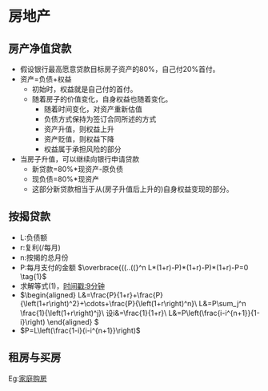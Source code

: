 # 房地产
## 房产净值贷款
- 假设银行最高愿意贷款目标房子资产的80%，自己付20%首付。
- 资产=负债+权益
  - 初始时，权益就是自己付的首付。
  - 随着房子的价值变化，自身权益也随着变化。
    - 随着时间变化，对资产重新估值
    - 负债方式保持为签订合同所述的方式
    - 资产升值，则权益上升
    - 资产贬值，则权益下降
    - 权益属于承担风险的部分
- 当房子升值，可以继续向银行申请贷款
  - 新贷款=80%*现资产-原负债
  - 现负债=80%*现资产
  - 这部分新贷款相当于从(房子升值后上升的)自身权益变现的部分。

## 按揭贷款
- L:负债额
- r:复利(/每月)
- n:按揭的总月份
- P:每月支付的金额
$\overbrace{((..((}^n L*(1+r)-P)*(1+r)-P)*(1+r)-P=0 \tag{1}$
- 求解等式(1)，[时间戳:9分钟](https://zh.khanacademy.org/economics-finance-domain/core-finance/housing/mortgages-tutorial/v/geometric-series-sum-to-figure-out-mortgage-payments)
- $\begin{aligned}
  L&=\frac{P}{1+r}+\frac{P}{\left(1+r\right)^2}+\cdots+\frac{P}{\left(1+r\right)^n}\\
  L&=P\sum_j^n \frac{1}{\left(1+r\right)^j}\\
  设i&=\frac{1}{1+r}\\
  L&=P\left(\frac{i-i^{n+1}}{1-i}\right)
\end{aligned} $
- $P=L\left(\frac{1-i}{i-i^{n+1}}\right)$

## 租房与买房
Eg:[家庭购房](annexs/buyrent.xls)